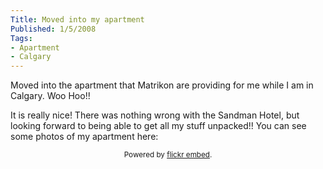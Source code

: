 ```yaml
---
Title: Moved into my apartment
Published: 1/5/2008
Tags:
- Apartment
- Calgary
---
```


Moved into the apartment that Matrikon are providing for me while I am in Calgary. Woo Hoo!!

It is really nice! There was nothing wrong with the Sandman Hotel, but looking forward to being able to get all my stuff unpacked!! You can see some photos of my apartment here:

<div id="flickrembed"></div><small style="display: block; text-align: center; margin: 0 auto;">Powered by <a href="https://flickrembed.com">flickr embed</a>.</small>

<script src="https://flickrembed.com/embed_v2.js.php?source=flickr&layout=responsive&input=72157647153716760&sort=0&by=album&theme=default&scale=fit&skin=default&id=5850544461b40"></script>